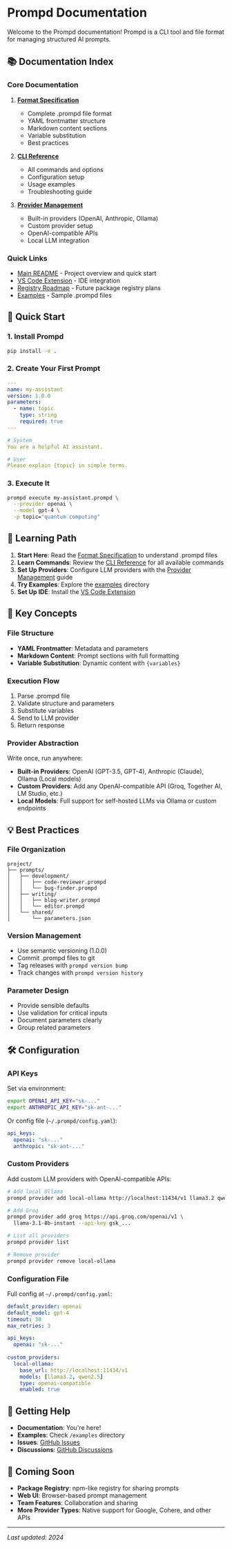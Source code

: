 # Prompd Documentation

Welcome to the Prompd documentation! Prompd is a CLI tool and file format for managing structured AI prompts.

## 📚 Documentation Index

### Core Documentation

1. **[Format Specification](FORMAT.md)**
   - Complete .prompd file format
   - YAML frontmatter structure
   - Markdown content sections
   - Variable substitution
   - Best practices

2. **[CLI Reference](CLI.md)**
   - All commands and options
   - Configuration setup
   - Usage examples
   - Troubleshooting guide

3. **[Provider Management](PROVIDERS.md)**
   - Built-in providers (OpenAI, Anthropic, Ollama)
   - Custom provider setup
   - OpenAI-compatible APIs
   - Local LLM integration

### Quick Links

- [Main README](../README.md) - Project overview and quick start
- [VS Code Extension](../vscode-extension/README.md) - IDE integration
- [Registry Roadmap](../REGISTRY_ROADMAP.md) - Future package registry plans
- [Examples](../examples/) - Sample .prompd files

## 🚀 Quick Start

### 1. Install Prompd

```bash
pip install -e .
```

### 2. Create Your First Prompt

```yaml
---
name: my-assistant
version: 1.0.0
parameters:
  - name: topic
    type: string
    required: true
---

# System
You are a helpful AI assistant.

# User
Please explain {topic} in simple terms.
```

### 3. Execute It

```bash
prompd execute my-assistant.prompd \
  --provider openai \
  --model gpt-4 \
  -p topic="quantum computing"
```

## 📖 Learning Path

1. **Start Here**: Read the [Format Specification](FORMAT.md) to understand .prompd files
2. **Learn Commands**: Review the [CLI Reference](CLI.md) for all available commands  
3. **Set Up Providers**: Configure LLM providers with the [Provider Management](PROVIDERS.md) guide
4. **Try Examples**: Explore the [examples](../examples/) directory
5. **Set Up IDE**: Install the [VS Code Extension](../vscode-extension/)

## 🔑 Key Concepts

### File Structure
- **YAML Frontmatter**: Metadata and parameters
- **Markdown Content**: Prompt sections with full formatting
- **Variable Substitution**: Dynamic content with `{variables}`

### Execution Flow
1. Parse .prompd file
2. Validate structure and parameters
3. Substitute variables
4. Send to LLM provider
5. Return response

### Provider Abstraction
Write once, run anywhere:
- **Built-in Providers**: OpenAI (GPT-3.5, GPT-4), Anthropic (Claude), Ollama (Local models)
- **Custom Providers**: Add any OpenAI-compatible API (Groq, Together AI, LM Studio, etc.)
- **Local Models**: Full support for self-hosted LLMs via Ollama or custom endpoints

## 💡 Best Practices

### File Organization
```
project/
├── prompts/
│   ├── development/
│   │   ├── code-reviewer.prompd
│   │   └── bug-finder.prompd
│   ├── writing/
│   │   ├── blog-writer.prompd
│   │   └── editor.prompd
│   └── shared/
│       └── parameters.json
```

### Version Management
- Use semantic versioning (1.0.0)
- Commit .prompd files to git
- Tag releases with `prompd version bump`
- Track changes with `prompd version history`

### Parameter Design
- Provide sensible defaults
- Use validation for critical inputs
- Document parameters clearly
- Group related parameters

## 🛠️ Configuration

### API Keys

Set via environment:
```bash
export OPENAI_API_KEY="sk-..."
export ANTHROPIC_API_KEY="sk-ant-..."
```

Or config file (`~/.prompd/config.yaml`):
```yaml
api_keys:
  openai: "sk-..."
  anthropic: "sk-ant-..."
```

### Custom Providers

Add custom LLM providers with OpenAI-compatible APIs:

```bash
# Add local Ollama
prompd provider add local-ollama http://localhost:11434/v1 llama3.2 qwen2.5

# Add Groq
prompd provider add groq https://api.groq.com/openai/v1 \
  llama-3.1-8b-instant --api-key gsk_...

# List all providers
prompd provider list

# Remove provider
prompd provider remove local-ollama
```

### Configuration File

Full config at `~/.prompd/config.yaml`:
```yaml
default_provider: openai
default_model: gpt-4
timeout: 30
max_retries: 3

api_keys:
  openai: "sk-..."
  
custom_providers:
  local-ollama:
    base_url: http://localhost:11434/v1
    models: [llama3.2, qwen2.5]
    type: openai-compatible
    enabled: true
```

## 🤝 Getting Help

- **Documentation**: You're here!
- **Examples**: Check `/examples` directory
- **Issues**: [GitHub Issues](https://github.com/Logikbug/prompt-markdown/issues)
- **Discussions**: [GitHub Discussions](https://github.com/Logikbug/prompt-markdown/discussions)

## 🚧 Coming Soon

- **Package Registry**: npm-like registry for sharing prompts
- **Web UI**: Browser-based prompt management
- **Team Features**: Collaboration and sharing
- **More Provider Types**: Native support for Google, Cohere, and other APIs

---

*Last updated: 2024*